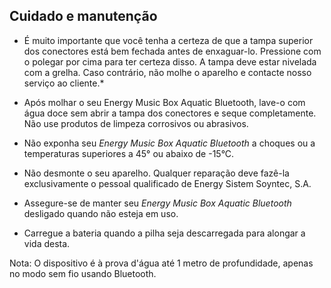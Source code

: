 ## Cuidado e manutenção

* É muito importante que você tenha a certeza de que a tampa superior dos conectores está bem fechada antes de enxaguar-lo. Pressione com o polegar por cima para ter certeza disso. A tampa deve estar nivelada com a grelha. Caso contrário, não molhe o aparelho e contacte nosso serviço ao cliente.*

* Após molhar o seu Energy Music Box Aquatic Bluetooth, lave-o com água doce sem abrir a tampa dos conectores e seque completamente. Não use produtos de limpeza corrosivos ou abrasivos.

* Não exponha seu *Energy Music Box Aquatic Bluetooth* a choques ou a temperaturas superiores a 45° ou abaixo de -15°C.

* Não desmonte o seu aparelho. Qualquer reparação deve fazê-la exclusivamente o pessoal qualificado de Energy Sistem Soyntec, S.A.

* Assegure-se de manter seu *Energy Music Box Aquatic Bluetooth* desligado quando não esteja em uso.

* Carregue a bateria quando a pilha seja descarregada para alongar a vida desta.

Nota: O dispositivo é à prova d'água até 1 metro de profundidade, apenas no modo sem fio usando Bluetooth.
